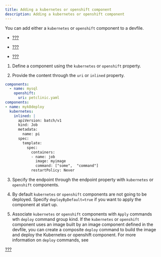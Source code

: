 ```yaml
---
title: Adding a kubernetes or openshift component
description: Adding a kubernetes or openshift component
---
```


You can add either a `kubernetes` or `openshift` component to a devfile.

- [???](#adding-schema-version-to-a-devfile.adoc)

- [???](#adding-a-name-to-a-devfile.adoc)

- [???](#adding-components-to-a-devfile.adoc)

1.  Define a component using the `kubernetes` or `openshift` property.

2.  Provide the content through the `uri` or `inlined` property.

```yaml
components:
  - name: mysql
    openshift:
      uri: petclinic.yaml
components:
- name: myk8deploy
  kubernetes:
    inlined: |
      apiVersion: batch/v1
      kind: Job
      metadata:
        name: pi
      spec:
        template:
          spec:
            containers:
            - name: job
              image: myimage
              command: ["some",  "command"]
            restartPolicy: Never
```

3.  Specify the endpoint through the endpoint property with `kubernetes`
    or `openshift` components.

4.  By default `kubernetes` or `openshift` components are not going to
    be deployed. Specify `deployByDefault=true` if you want to apply the
    component at start up.

5.  Associate `kubernetes` or `openshift` components with `Apply`
    commands wth `deploy` command group kind. If the `kubernetes` or
    `openshift` component uses an image built by an image component
    defined in the devfile, you can create a composite `deploy` command
    to build the image and deploy the Kubernetes or openshift component.
    For more information on `deploy` commands, see

[???](#adding-a-command-group-to-a-devfile.adoc)
